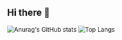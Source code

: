 ## Hi there 👋

<!--
**Kangsoonhyuk/Kangsoonhyuk** is a ✨ _special_ ✨ repository because its `README.md` (this file) appears on your GitHub profile.

Here are some ideas to get you started:

- 🔭 I’m currently working on ...
- 🌱 I’m currently learning ...
- 👯 I’m looking to collaborate on ...
- 🤔 I’m looking for help with ...
- 💬 Ask me about ...
- 📫 How to reach me: ...
- 😄 Pronouns: ...
- ⚡ Fun fact: ...
-->

![Anurag's GitHub stats](https://github-readme-stats.vercel.app/api?Kangsoonhyuk=anuraghazra&show_icons=true&theme=radical)
![Top Langs](https://github-readme-stats.vercel.app/api/top-langs/?Kangsoonhyuk=anuraghazra&layout=compact)

